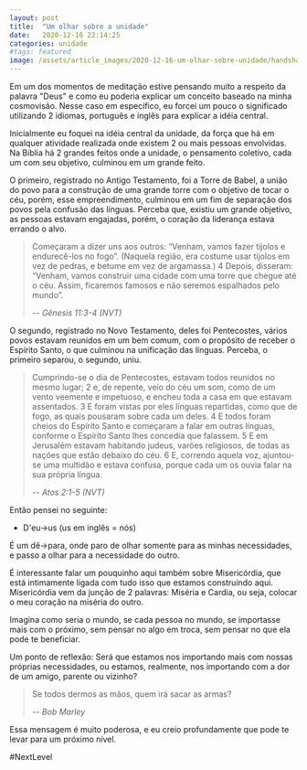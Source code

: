 ```yaml
---
layout: post
title:  "Um olhar sobre a unidade"
date:   2020-12-16 22:14:25
categories: unidade
#tags: featured
image: /assets/article_images/2020-12-16-um-olhar-sobre-unidade/handshake-2009195_1920.png
---
```

Em um dos momentos de meditação estive pensando muito a respeito da palavra "Deus" e como eu poderia explicar um conceito baseado na minha cosmovisão. Nesse caso em específico, eu forcei um pouco o significado utilizando 2 idiomas, português e inglês para explicar a idéia central.

Inicialmente eu foquei na idéia central da unidade, da força que há em qualquer atividade realizada onde existem 2 ou mais pessoas envolvidas. Na Bíblia há 2 grandes feitos onde a unidade, o pensamento coletivo, cada um com seu objetivo, culminou em um grande feito. 

O primeiro, registrado no Antigo Testamento, foi a Torre de Babel, a união do povo para a construção de uma grande torre com o objetivo de tocar o céu, porém, esse empreendimento, culminou em um fim de separação dos povos pela confusão das línguas. Perceba que, existiu um grande objetivo, as pessoas estavam engajadas, porém, o coração da liderança estava errando o alvo.

> Começaram a dizer uns aos outros: “Venham, vamos fazer tijolos e endurecê-los no fogo”. (Naquela região, era costume usar tijolos em vez de pedras, e betume em vez de argamassa.) 4 Depois, disseram: “Venham, vamos construir uma cidade com uma torre que chegue até o céu. Assim, ficaremos famosos e não seremos espalhados pelo mundo”. 
>
> -- <cite>Gênesis 11:3-4 (NVT)</cite>

O segundo, registrado no Novo Testamento, deles foi Pentecostes, vários povos estavam reunidos em um bem comum, com o propósito de receber o Espírito Santo, o que culminou na unificação das línguas. Perceba, o primeiro separou, o segundo, uniu.

> Cumprindo-se o dia de Pentecostes, estavam todos reunidos no mesmo lugar; 2 e, de repente, veio do céu um som, como de um vento veemente e impetuoso, e encheu toda a casa em que estavam assentados. 3 E foram vistas por eles línguas repartidas, como que de fogo, as quais pousaram sobre cada um deles. 4 E todos foram cheios do Espírito Santo e começaram a falar em outras línguas, conforme o Espírito Santo lhes concedia que falassem. 5 E em Jerusalém estavam habitando judeus, varões religiosos, de todas as nações que estão debaixo do céu. 6 E, correndo aquela voz, ajuntou-se uma multidão e estava confusa, porque cada um os ouvia falar na sua própria língua. 
>
> -- <cite>Atos 2:1-5 (NVT)</cite>


Então pensei no seguinte:

- D'eu->us (us em inglês = nós)

É um dê->para, onde paro de olhar somente para as minhas necessidades, e passo a olhar para a necessidade do outro.

É interessante falar um pouquinho aqui também sobre Misericórdia, que está intimamente ligada com tudo isso que estamos construindo aqui. Misericórdia vem da junção de 2 palavras: Miséria e Cardia, ou seja, colocar o meu coração na miséria do outro.

Imagina como seria o mundo, se cada pessoa no mundo, se importasse mais com o próximo, sem pensar no algo em troca, sem pensar no que ela pode te beneficiar.

Um ponto de reflexão: Será que estamos nos importando mais com nossas próprias necessidades, ou estamos, realmente, nos importando com a dor de um amigo, parente ou vizinho?

> Se todos dermos as mãos, quem irá sacar as armas?
>
> -- <cite>Bob Marley</cite>

Essa mensagem é muito poderosa, e eu creio profundamente que pode te levar para um próximo nível. 

#NextLevel
